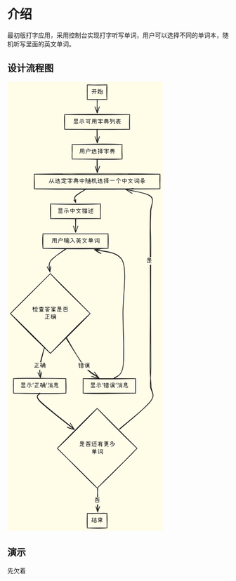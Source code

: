 # 介绍

最初版打字应用，采用控制台实现打字听写单词，用户可以选择不同的单词本，随机听写里面的英文单词。


## 设计流程图
![typeApp流程图](../assets/typeApp.png)

## 演示
先欠着